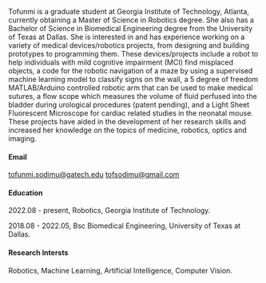 
Tofunmi is a graduate student at Georgia Institute of Technology, Atlanta, currently obtaining a Master of Science in Robotics degree. She also has a Bachelor of Science in Biomedical Engineering degree from the University of Texas at Dallas. She is interested in and has experience working on a variety of medical devices/robotics projects, from designing and building prototypes to programming them. These devices/projects include a robot to help individuals with mild cognitive impairment (MCI) find misplaced objects, a code for the robotic navigation of a maze by using a supervised machine learning model to classify signs on the wall, a 5 degree of freedom MATLAB/Arduino controlled robotic arm that can be used to make medical sutures, a flow scope which measures the volume of fluid perfused into the bladder during urological procedures (patent pending), and a Light Sheet Fluorescent Microscope for cardiac related studies in the neonatal mouse. These projects have aided in the development of her research skills and increased her knowledge on the topics of medicine, robotics, optics and imaging.

#### Email
tofunmi.sodimu@gatech.edu
tofsodimu@gmail.com

#### Education
2022.08 - present, Robotics, Georgia Institute of Technology.

2018.08 - 2022.05, Bsc Biomedical Engineering, University of Texas at Dallas.

#### Research Intersts
Robotics, Machine Learning, Artificial Intelligence, Computer Vision.
